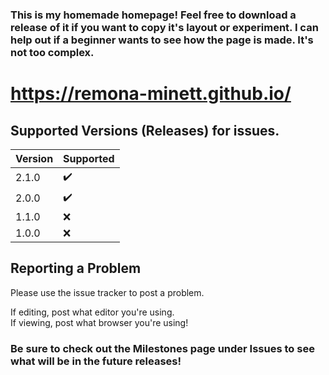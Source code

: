### This is my homemade homepage! Feel free to download a release of it if you want to copy it's layout or experiment. I can help out if a beginner wants to see how the page is made. It's not too complex.

# https://remona-minett.github.io/

## Supported Versions (Releases) for issues.

| Version | Supported          |
| ------- | ------------------ |
| 2.1.0   | :heavy_check_mark: |
| 2.0.0   | :heavy_check_mark: |
| 1.1.0   | :x:                |
| 1.0.0   | :x:                |

## Reporting a Problem

Please use the issue tracker to post a problem.

If editing, post what editor you're using.<br>
If viewing, post what browser you're using!

### Be sure to check out the Milestones page under Issues to see what will be in the future releases!

